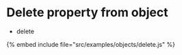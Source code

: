# Delete property from object

* delete

{% embed include file="src/examples/objects/delete.js" %}


